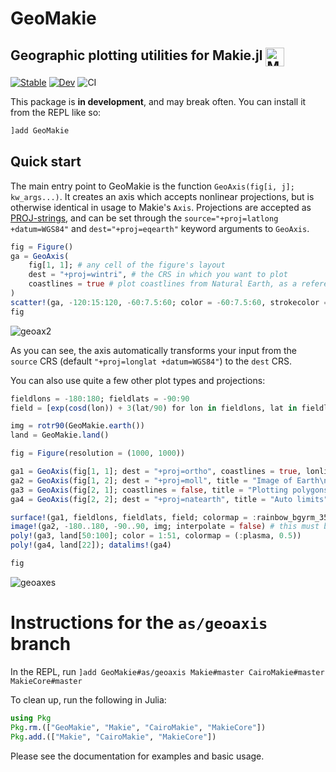 # GeoMakie

## Geographic plotting utilities for Makie.jl <a href = "https://www.github.com/JuliaPlots/Makie.jl"><img src="https://raw.githubusercontent.com/JuliaPlots/Makie.jl/master/assets/logo.png" alt="Makie.jl" height="30" align = "top"></a>

[![Stable](https://img.shields.io/badge/docs-stable-blue.svg)](https://JuliaPlots.github.io/GeoMakie.jl/stable)
[![Dev](https://img.shields.io/badge/docs-dev-blue.svg)](https://JuliaPlots.github.io/GeoMakie.jl/dev)
![CI](https://github.com/JuliaPlots/GeoMakie.jl/actions/workflows/ci.yml/badge.svg)

This package is **in development**, and may break often.  You can install it from the REPL like so:
```julia
]add GeoMakie
```

## Quick start

The main entry point to GeoMakie is the function `GeoAxis(fig[i, j]; kw_args...)`.  It creates an axis which accepts nonlinear projections, but is otherwise identical in usage to Makie's `Axis`.
Projections are accepted as [PROJ-strings](https://proj.org/operations/projections/index.html), and can be set through the `source="+proj=latlong +datum=WGS84"` and `dest="+proj=eqearth"` keyword arguments to `GeoAxis`.


```julia
fig = Figure()
ga = GeoAxis(
    fig[1, 1]; # any cell of the figure's layout
    dest = "+proj=wintri", # the CRS in which you want to plot
    coastlines = true # plot coastlines from Natural Earth, as a reference.
)
scatter!(ga, -120:15:120, -60:7.5:60; color = -60:7.5:60, strokecolor = (:black, 0.2))
fig
```
![geoax2](https://user-images.githubusercontent.com/32143268/165353013-ec6c4230-be7e-4dbc-a8c8-7e40204ebf80.svg)


As you can see, the axis automatically transforms your input from the `source`
CRS (default `"+proj=longlat +datum=WGS84"`) to the `dest` CRS.

You can also use quite a few other plot types and projections:
```julia
fieldlons = -180:180; fieldlats = -90:90
field = [exp(cosd(lon)) + 3(lat/90) for lon in fieldlons, lat in fieldlats]

img = rotr90(GeoMakie.earth())
land = GeoMakie.land()

fig = Figure(resolution = (1000, 1000))

ga1 = GeoAxis(fig[1, 1]; dest = "+proj=ortho", coastlines = true, lonlims = (-90, 90), title = "Orthographic\n ")
ga2 = GeoAxis(fig[1, 2]; dest = "+proj=moll", title = "Image of Earth\n ")
ga3 = GeoAxis(fig[2, 1]; coastlines = false, title = "Plotting polygons")
ga4 = GeoAxis(fig[2, 2]; dest = "+proj=natearth", title = "Auto limits") # you can plot geodata on regular axes too

surface!(ga1, fieldlons, fieldlats, field; colormap = :rainbow_bgyrm_35_85_c69_n256, shading = false)
image!(ga2, -180..180, -90..90, img; interpolate = false) # this must be included
poly!(ga3, land[50:100]; color = 1:51, colormap = (:plasma, 0.5))
poly!(ga4, land[22]); datalims!(ga4)

fig
```
![geoaxes](https://user-images.githubusercontent.com/32143268/165358447-ab1aa721-d457-4710-979c-d361080eae52.svg)


# Instructions for the `as/geoaxis` branch
In the REPL, run `]add GeoMakie#as/geoaxis Makie#master CairoMakie#master MakieCore#master`

To clean up, run the following in Julia:
```julia
using Pkg
Pkg.rm.(["GeoMakie", "Makie", "CairoMakie", "MakieCore"])
Pkg.add.(["Makie", "CairoMakie", "MakieCore"])
```

Please see the documentation for examples and basic usage.
